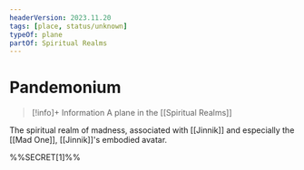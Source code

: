 ```yaml
---
headerVersion: 2023.11.20
tags: [place, status/unknown]
typeOf: plane
partOf: Spiritual Realms
---
```

# Pandemonium
>[!info]+ Information
> A plane in the [[Spiritual Realms]]

The spiritual realm of madness, associated with [[Jinnik]] and especially the [[Mad One]], [[Jinnik]]'s embodied avatar. 

%%SECRET[1]%%